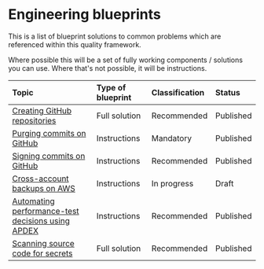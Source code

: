 # Engineering blueprints

This is a list of blueprint solutions to common problems which are referenced within this quality framework.

Where possible this will be a set of fully working components / solutions you can use. Where that's not possible, it will be instructions.

| Topic                                                                                    | Type of blueprint | Classification | Status     |
| :--------------------------------------------------------------------------------------- | :---------------- | :------------- | :--------- |
| [Creating GitHub repositories](https://github.com/nhs-england-tools/repository-template) | Full solution     | Recommended    | Published  |
| [Purging commits on GitHub](practices/guides/commit-purge.md)                            | Instructions      | Mandatory      | Published  |
| [Signing commits on GitHub](practices/guides/commit-signing.md)                          | Instructions      | Recommended    | Published  |
| [Cross-account backups on AWS](blueprints/backups-aws.md)                                | Instructions      | In progress    | Draft      |
| [Automating performance-test decisions using APDEX](practices/performance-testing.md)    | Instructions      | Recommended    | Published  |
| [Scanning source code for secrets](tools/nhsd-git-secrets/README.md)                     | Full solution     | Recommended    | Published  |
